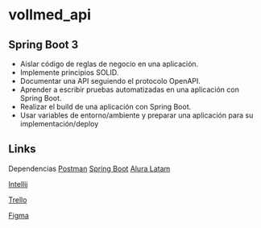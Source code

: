 # vollmed_api

## Spring Boot 3

- Aislar código de reglas de negocio en una aplicación.
- Implemente principios SOLID.
- Documentar una API seguiendo el protocolo OpenAPI.
- Aprender a escribir pruebas automatizadas en una aplicación con Spring Boot.
- Realizar el build de una aplicación con Spring Boot.
- Usar variables de entorno/ambiente y preparar una aplicación para su implementación/deploy


## Links
Dependencias
[Postman](https://www.postman.com/)
[Spring Boot](https://spring.io/projects/spring-boot)
[Alura Latam](https://www.aluracursos.com/)

[Intellij](https://www.jetbrains.com/es-es/idea) 

[Trello](https://trello.com/b/yGQuuyVV/api-voll-med)

[Figma](https://www.figma.com/design/vgn35i1ErivIN8LJYEqxGZ/Untitled?node-id=0-1&t=RGMnsgamf50gr3ZS-0)

